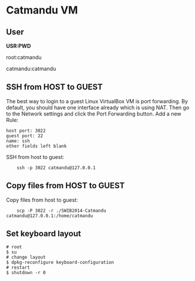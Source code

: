 # Catmandu VM

## User

**USR:PWD**

root:catmandu

catmandu:catmandu

## SSH from HOST to GUEST

The best way to login to a guest Linux VirtualBox VM is port forwarding. By default, you should have one interface already which is using NAT. Then go to the Network settings and click the Port Forwarding button. Add a new Rule:

    host port: 3022
    guest port: 22
    name: ssh
    other fields left blank

SSH from host to guest:

```terminal
    ssh -p 3022 catmandu@127.0.0.1
```

## Copy files from HOST to GUEST

Copy files from host to guest:

```terminal
    scp -P 3022 -r ./SWIB2014-Catmandu catmandu@127.0.0.1:/home/catmandu
```

## Set keyboard layout

```terminal
# root
$ su
# change layout
$ dpkg-reconfigure keyboard-configuration
# restart
$ shutdown -r 0 
```